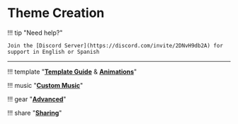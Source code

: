 # Theme Creation

!!! tip "Need help?"

    Join the [Discord Server](https://discord.com/invite/2DNvH9db2A) for support in English or Spanish

------------------------------

<div class="grid cards" markdown>

!!! template "[__Template Guide__](themes/template.md) & [__Animations__](themes/anim.md)"

!!! music "[__Custom Music__](music/index.md)"

!!! gear "[__Advanced__](advanced/launcher.md)"

!!! share "[__Sharing__](sharing.md)"

</div>